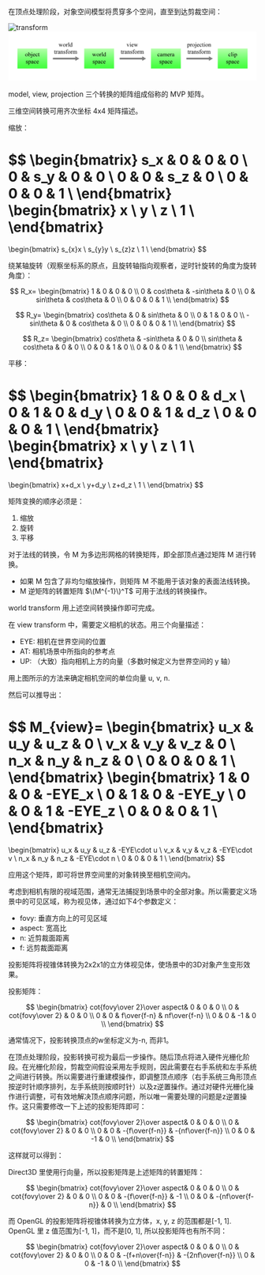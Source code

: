 在顶点处理阶段，对象空间模型将贯穿多个空间，直至到达剪裁空间：

![transform](/images/transform.png)
![](/assets/2.2.png)

model, view, projection 三个转换的矩阵组成俗称的 MVP 矩阵。

三维空间转换可用齐次坐标 4x4 矩阵描述。

缩放：


$$
\begin{bmatrix}
s_x & 0 & 0 & 0 \\
0 & s_y & 0 & 0 \\
0 & 0 & s_z & 0 \\
0 & 0 & 0 & 1 \\
\end{bmatrix}
\begin{bmatrix}
x \\
y \\
z \\
1 \\
\end{bmatrix}
=
\begin{bmatrix}
s_{x}x \\
s_{y}y \\
s_{z}z \\
1 \\
\end{bmatrix}
$$


绕某轴旋转（观察坐标系的原点，且旋转轴指向观察者，逆时针旋转的角度为旋转角度）：


$$
R_x=
\begin{bmatrix}
1 & 0 & 0 & 0 \\
0 & cos\theta & -sin\theta & 0 \\
0 & sin\theta & cos\theta & 0 \\
0 & 0 & 0 & 1 \\
\end{bmatrix}
$$



$$
R_y=
\begin{bmatrix}
cos\theta & 0 & sin\theta & 0 \\
0 & 1 & 0 & 0 \\
-sin\theta & 0 & cos\theta & 0 \\
0 & 0 & 0 & 1 \\
\end{bmatrix}
$$



$$
R_z=
\begin{bmatrix}
cos\theta & -sin\theta & 0 & 0 \\
sin\theta & cos\theta & 0 & 0 \\
0 & 0 & 1 & 0 \\
0 & 0 & 0 & 1 \\
\end{bmatrix}
$$


平移：


$$
\begin{bmatrix}
1 & 0 & 0 & d_x \\
0 & 1 & 0 & d_y \\
0 & 0 & 1 & d_z \\
0 & 0 & 0 & 1 \\
\end{bmatrix}
\begin{bmatrix}
x \\
y \\
z \\
1 \\
\end{bmatrix}
=
\begin{bmatrix}
x+d_x \\
y+d_y \\
z+d_z \\
1 \\
\end{bmatrix}
$$


矩阵变换的顺序必须是：
1. 缩放
2. 旋转
3. 平移

对于法线的转换，令 M 为多边形网格的转换矩阵，即全部顶点通过矩阵 M 进行转换。

* 如果 M 包含了非均匀缩放操作，则矩阵 M 不能用于该对象的表面法线转换。
* M 逆矩阵的转置矩阵 $\(M^{-1}\)^T$ 可用于法线的转换操作。

world transform 用上述空间转换操作即可完成。

在 view transform 中，需要定义相机的状态。用三个向量描述：

* EYE: 相机在世界空间的位置
* AT: 相机场景中所指向的参考点
* UP: （大致）指向相机上方的向量（多数时候定义为世界空间的 y 轴）

用上图所示的方法来确定相机空间的单位向量 u, v, n.

然后可以推导出：


$$
M_{view}=
\begin{bmatrix}
u_x & u_y & u_z & 0 \\
v_x & v_y & v_z & 0 \\
n_x & n_y & n_z & 0 \\
0 & 0 & 0 & 1 \\
\end{bmatrix}
\begin{bmatrix}
1 & 0 & 0 & -EYE_x \\
0 & 1 & 0 & -EYE_y \\
0 & 0 & 1 & -EYE_z \\
0 & 0 & 0 & 1 \\
\end{bmatrix}
=
\begin{bmatrix}
u_x & u_y & u_z & -EYE\cdot u \\
v_x & v_y & v_z & -EYE\cdot v \\
n_x & n_y & n_z & -EYE\cdot n \\
0 & 0 & 0 & 1 \\
\end{bmatrix}
$$


应用这个矩阵，即可将世界空间里的对象转换至相机空间内。

考虑到相机有限的视域范围，通常无法捕捉到场景中的全部对象。所以需要定义场景中的可见区域，称为视见体，通过如下4个参数定义：

* fovy: 垂直方向上的可见区域
* aspect: 宽高比
* n: 近剪裁面距离
* f: 远剪裁面距离

投影矩阵将视锥体转换为2x2x1的立方体视见体，使场景中的3D对象产生变形效果。

投影矩阵：


$$
\begin{bmatrix}
cot{fovy\over 2}\over aspect& 0 & 0 & 0 \\
0 & cot{fovy\over 2} & 0 & 0 \\
0 & 0 & f\over{f-n} & nf\over{f-n} \\
0 & 0 & -1 & 0 \\
\end{bmatrix}
$$


通常情况下，投影转换顶点的w坐标定义为-n, 而非1。

在顶点处理阶段，投影转换可视为最后一步操作。随后顶点将进入硬件光栅化阶段。在光栅化阶段，剪裁空间假设采用左手规则，因此需要在右手系统和左手系统之间进行转换。所以需要进行重建模操作，即调整顶点顺序（右手系统三角形顶点按逆时针顺序排列，左手系统则按顺时针）以及z逆置操作。通过对硬件光栅化操作进行调整，可有效地解决顶点顺序问题，所以唯一需要处理的问题是z逆置操作。这只需要修改一下上述的投影矩阵即可：


$$
\begin{bmatrix}
cot{fovy\over 2}\over aspect& 0 & 0 & 0 \\
0 & cot{fovy\over 2} & 0 & 0 \\
0 & 0 & -{f\over{f-n}} & -{nf\over{f-n}} \\
0 & 0 & -1 & 0 \\
\end{bmatrix}
$$


这样就可以得到：

Direct3D 里使用行向量，所以投影矩阵是上述矩阵的转置矩阵：


$$
\begin{bmatrix}
cot{fovy\over 2}\over aspect& 0 & 0 & 0 \\
0 & cot{fovy\over 2} & 0 & 0 \\
0 & 0 & -{f\over{f-n}} & -1 \\
0 & 0 & -{nf\over{f-n}} & 0 \\
\end{bmatrix}
$$


而 OpenGL 的投影矩阵将视锥体转换为立方体，x, y, z 的范围都是\[-1, 1\]. OpenGL 里 z 值范围为\[-1, 1\]，而不是\[0, 1\], 所以投影矩阵也有所不同：


$$
\begin{bmatrix}
cot{fovy\over 2}\over aspect& 0 & 0 & 0 \\
0 & cot{fovy\over 2} & 0 & 0 \\
0 & 0 & -{f+n\over{f-n}} & -{2nf\over{f-n}} \\
0 & 0 & -1 & 0 \\
\end{bmatrix}
$$


